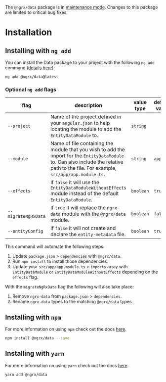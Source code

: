 <div class="alert is-critical">

The `@ngrx/data` package is in <a href="https://github.com/ngrx/platform/issues/4011" target="_blank">maintenance mode</a>.
Changes to this package are limited to critical bug fixes.

</div>

# Installation

## Installing with `ng add`

You can install the Data package to your project with the following `ng add` command <a href="https://angular.dev/cli/add" target="_blank">(details here)</a>:

```sh
ng add @ngrx/data@latest
```

### Optional `ng add` flags

| flag | description | value type | default value |
| --- | --- | --- | ---
| `--project` | Name of the project defined in your `angular.json` to help locating the module to add the `EntityDataModule` to. | `string` |
| `--module` | Name of file containing the module that you wish to add the import for the `EntityDataModule` to. Can also include the relative path to the file. For example, `src/app/app.module.ts`. | `string` | `app`
| `--effects` | If `false` it will use the `EntityDataModuleWithoutEffects` module instead of the default `EntityDataModule`. | `boolean` | `true`
| `--migrateNgRxData` | If `true` it will replace the `ngrx-data` module with the `@ngrx/data` module. | `boolean` | `false`
| `--entityConfig` | If `false` it will not create and declare the `entity-metadata` file. | `boolean` | `true`

This command will automate the following steps:

1. Update `package.json` > `dependencies` with `@ngrx/data`.
2. Run `npm install` to install those dependencies.
3. Update your `src/app/app.module.ts` > `imports` array with `EntityDataModule` or `EntityDataModuleWithoutEffects` depending on the `effects` flag.

With the `migrateNgRxData` flag the following will also take place:

1. Remove `ngrx-data` from `package.json` > `dependencies`.
2. Rename `ngrx-data` types to the matching `@ngrx/data` types.

## Installing with `npm`

For more information on using `npm` check out the docs <a href="https://docs.npmjs.com/cli/install" target="_blank">here</a>.

```sh
npm install @ngrx/data --save
```

## Installing with `yarn`

For more information on using `yarn` check out the docs <a href="https://yarnpkg.com/getting-started/usage#installing-all-the-dependencies" target="_blank">here</a>.

```sh
yarn add @ngrx/data
```
